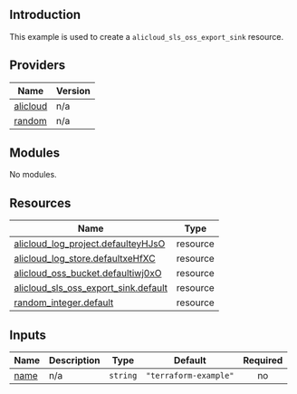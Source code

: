 ## Introduction

This example is used to create a `alicloud_sls_oss_export_sink` resource.

<!-- BEGIN_TF_DOCS -->
## Providers

| Name | Version |
|------|---------|
| <a name="provider_alicloud"></a> [alicloud](#provider\_alicloud) | n/a |
| <a name="provider_random"></a> [random](#provider\_random) | n/a |

## Modules

No modules.

## Resources

| Name | Type |
|------|------|
| [alicloud_log_project.defaulteyHJsO](https://registry.terraform.io/providers/aliyun/alicloud/latest/docs/resources/log_project) | resource |
| [alicloud_log_store.defaultxeHfXC](https://registry.terraform.io/providers/aliyun/alicloud/latest/docs/resources/log_store) | resource |
| [alicloud_oss_bucket.defaultiwj0xO](https://registry.terraform.io/providers/aliyun/alicloud/latest/docs/resources/oss_bucket) | resource |
| [alicloud_sls_oss_export_sink.default](https://registry.terraform.io/providers/aliyun/alicloud/latest/docs/resources/sls_oss_export_sink) | resource |
| [random_integer.default](https://registry.terraform.io/providers/hashicorp/random/latest/docs/resources/integer) | resource |

## Inputs

| Name | Description | Type | Default | Required |
|------|-------------|------|---------|:--------:|
| <a name="input_name"></a> [name](#input\_name) | n/a | `string` | `"terraform-example"` | no |
<!-- END_TF_DOCS -->
